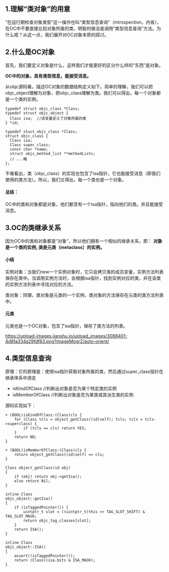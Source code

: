 ## 1.理解“类对象”的用意
“在运行期检查对象类型”这一操作也叫“类型信息查询”（introspection，内省）。在OC中不要直接比较对象所属的类，明智的做法是调用“类型信息查询”方法。为什么呢？从这一点，我们展开对OC对象本质的探讨。

## 2.什么是OC对象

首先，我们要定义对象是什么，这样我们才能更好的区分什么样的“东西”是对象。

**OC中的对象，具有类型信息，能接受消息。**

从objc源码看，描述OC对象的数据结构定义如下。简单的理解，我们可以把objc_object理解为对象，把objc_class理解为类。我们可以得出，每一个对象都是一个类的实例。

```
typedef struct objc_class *Class;
typedef struct objc_object {
  Class isa;  //该变量定义了对象所属的类
} *id;

typedef stuct objc_class *Class;
struct objc_class {
  Class isa;
  Class super_class;
  const char *name;
  struct objc_method_list **methodLists;
  // ...略
};
```
不难看出，类（objc_class）的实现也包含了isa指针，它也能接受消息（即我们使用的类方法）。所以，我们又得出，每一个类也是一个对象。

#### 总结：
OC中的类和对象都是对象，他们都含有一个isa指针，指向他们的类。并且能接受消息。

## 3.OC的类继承关系
因为OC中的类和对象都是“对象”，所以他们拥有一个相似的继承关系，即：
**对象是一个类的实例, 类是元类（metaclass）的实例。**

#### 小结
实例对象：当我们new一个实例对象时，它只会拷贝类的成员变量，实例方法列表保存在类中。当调用实例方法时，会根据isa指针，找到实例对应的类，并在该类的实例方法列表中寻找对应的方法。

类对象：同理，类对象是元类的一个实例，类对象的方法保存在元类的类方法列表中。


#### 元类
元类也是一个OC对象，包含了isa指针，保存了类方法的列表。

https://upload-images.jianshu.io/upload_images/3088401-4d8fa334a29fdf63.png?imageMogr2/auto-orient/


## 4.类型信息查询

原理：它的原理是：使用isa指针获取对象所属的类，然后通过super_class指针在继承体系中游走

- isKindOfClass //判断出对象是否为某个特定类的实例
- isMemberOfClass //判断出对象是否为某类或其派生类的实例

源码实现如下：
```
+ (BOOL)isKindOfClass:(Class)cls {
    for (Class tcls = object_getClass((id)self); tcls; tcls = tcls->superclass) {
        if (tcls == cls) return YES;
    }
    return NO;
}

+ (BOOL)isMemberOfClass:(Class)cls {
    return object_getClass((id)self) == cls;
}

Class object_getClass(id obj)
{
    if (obj) return obj->getIsa();
    else return Nil;
}

inline Class 
objc_object::getIsa() 
{
    if (isTaggedPointer()) {
        uintptr_t slot = ((uintptr_t)this >> TAG_SLOT_SHIFT) & TAG_SLOT_MASK;
        return objc_tag_classes[slot];
    }
    return ISA();
}

inline Class 
objc_object::ISA() 
{
    assert(!isTaggedPointer()); 
    return (Class)(isa.bits & ISA_MASK);
}
```

 
